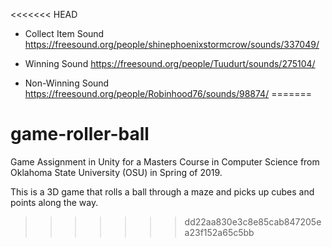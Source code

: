<<<<<<< HEAD
- Collect Item Sound
https://freesound.org/people/shinephoenixstormcrow/sounds/337049/

- Winning Sound
https://freesound.org/people/Tuudurt/sounds/275104/

- Non-Winning Sound
https://freesound.org/people/Robinhood76/sounds/98874/
=======
# game-roller-ball

Game Assignment in Unity for a Masters Course in Computer Science from Oklahoma State University (OSU) in Spring of 2019.

This is a 3D game that rolls a ball through a maze and picks up cubes and points along the way.
>>>>>>> dd22aa830e3c8e85cab847205ea23f152a65c5bb
